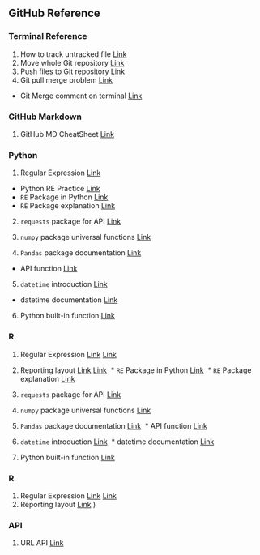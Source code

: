 ## GitHub Reference

### Terminal Reference
1. How to track untracked file [Link](https://stackoverflow.com/questions/4161022/how-to-track-untracked-content)
2. Move whole Git repository [Link](https://developer.atlassian.com/blog/2016/01/totw-copying-a-full-git-repo/)
3. Push files to Git repository [Link](https://help.github.com/articles/adding-an-existing-project-to-github-using-the-command-line/)
4. Git pull merge problem [Link](https://stackoverflow.com/questions/14046122/github-locks-up-mac-terminal-when-using-pull-command/34895296)
  * Git Merge comment on terminal [Link](https://unix.stackexchange.com/questions/181280/how-to-exit-a-git-merge-asking-for-commit-message)

### GitHub Markdown
1. GitHub MD CheatSheet [Link](https://github.com/adam-p/markdown-here/wiki/Markdown-Cheatsheet)

### Python
1. Regular Expression [Link](https://docs.python.org/3/howto/regex.html)
  * Python RE Practice [Link](https://www.w3resource.com/python-exercises/re/)
  * `RE` Package in Python [Link](https://docs.python.org/3/library/re.html)
  * `RE` Package explanation [Link](https://www.machinelearningplus.com/python/python-regex-tutorial-examples/)

2. `requests` package for API [Link](http://docs.python-requests.org/en/master/user/quickstart/)

3. `numpy` package universal functions [Link](https://docs.scipy.org/doc/numpy-1.14.0/reference/ufuncs.html)

4. `Pandas` package documentation [Link](https://pandas.pydata.org/pandas-docs/stable/index.html)
  * API function [Link](https://pandas.pydata.org/pandas-docs/stable/api.html)
   
5. `datetime` introduction [Link](http://www.pythonforbeginners.com/basics/python-datetime-time-examples)
  * datetime documentation [Link](https://docs.python.org/3.2/library/datetime.html)
   
6. Python built-in function [Link](https://docs.python.org/2/library/functions.html)

### R
1. Regular Expression [Link](http://r4ds.had.co.nz/strings.html) [Link](http://uc-r.github.io/regex)
2. Reporting layout [Link](https://www.statmethods.net/advgraphs/layout.html) [Link](www.w3resource.com/python-exercises/re/)  * `RE` Package in Python [Link](https://docs.python.org/3/library/re.html)
  * `RE` Package explanation [Link](https://www.machinelearningplus.com/python/python-regex-tutorial-examples/)

2. `requests` package for API [Link](http://docs.python-requests.org/en/master/user/quickstart/)

3. `numpy` package universal functions [Link](https://docs.scipy.org/doc/numpy-1.14.0/reference/ufuncs.html)

4. `Pandas` package documentation [Link](https://pandas.pydata.org/pandas-docs/stable/index.html)
  * API function [Link](https://pandas.pydata.org/pandas-docs/stable/api.html)
   
5. `datetime` introduction [Link](http://www.pythonforbeginners.com/basics/python-datetime-time-examples)
  * datetime documentation [Link](https://docs.python.org/3.2/library/datetime.html)
   
6. Python built-in function [Link](https://docs.python.org/2/library/functions.html)

### R
1. Regular Expression [Link](http://r4ds.had.co.nz/strings.html) [Link](http://uc-r.github.io/regex)
2. Reporting layout [Link](https://www.statmethods.net/advgraphs/layout.html)
)


### API
1. URL API [Link](https://github.com/gruns/furl/blob/master/API.md)

